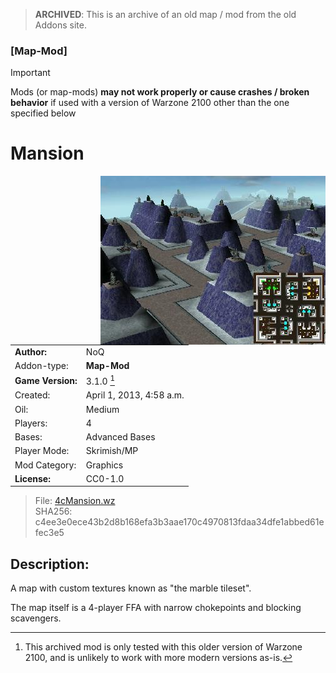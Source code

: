 > **ARCHIVED**: This is an archive of an old map / mod from the old Addons site.

### [Map-Mod]

> [!IMPORTANT]
> Mods (or map-mods) **may not work properly or cause crashes / broken behavior** if used with a version of Warzone 2100 other than the one specified below

# Mansion

<img src="./preview.jpg" align="right" />

| | |
| - | - |
| __Author:__ | NoQ |
| Addon-type: | __Map-Mod__ |
| __Game Version:__ | 3.1.0 [^1] |
| Created: | April 1, 2013, 4:58 a.m. |
| Oil: | Medium |
| Players: | 4 |
| Bases: | Advanced Bases |
| Player Mode: | Skrimish/MP |
| Mod Category: | Graphics |
| __License:__ | CC0-1.0 |

> File: [4cMansion.wz](https://github.com/Warzone2100/old-addons-site/raw/main/assets/24/4cMansion.wz)  
> SHA256: c4ee3e0ece43b2d8b168efa3b3aae170c4970813fdaa34dfe1abbed61efec3e5

## Description:

A map with custom textures known as "the marble tileset".

The map itself is a 4-player FFA with narrow chokepoints and blocking scavengers.

[^1]: This archived mod is only tested with this older version of Warzone 2100, and is unlikely to work with more modern versions as-is.
